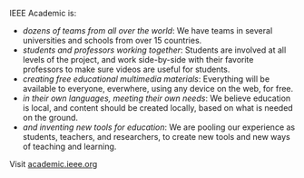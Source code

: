 IEEE Academic is:

* *dozens of teams from all over the world*: We have teams in several universities and schools from over 15 countries.
* *students and professors working together*: Students are involved at all levels of the project, and work side-by-side with their favorite professors to make sure videos are useful for students.
* *creating free educational multimedia materials*: Everything will be available to everyone, everwhere, using any device on the web, for free.
* *in their own languages, meeting their own needs*: We believe education is local, and content should be created locally, based on what is needed on the ground.
* *and inventing new tools for education*: We are pooling our experience as students, teachers, and researchers, to create new tools and new ways of teaching and learning.

Visit [academic.ieee.org](https://academic.ieee.org/)